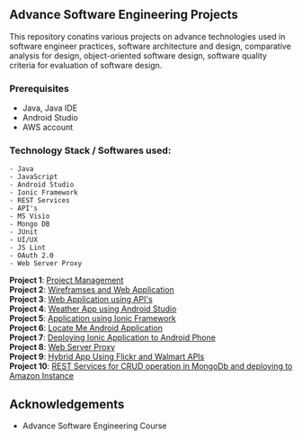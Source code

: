 ## Advance Software Engineering Projects

This repository conatins various projects on advance technologies used in  software engineer practices, software architecture and design, comparative analysis for design, object-oriented software design, software quality criteria for evaluation of software design. 

### Prerequisites

- Java, Java IDE
- Android Studio
- AWS account

### Technology Stack / Softwares used: 
```
- Java
- JavaScript
- Android Studio
- Ionic Framework
- REST Services
- API's
- MS Visio
- Mongo DB
- JUnit
- UI/UX
- JS Lint
- OAuth 2.0
- Web Server Proxy
```

**Project 1**: [Project Management](https://github.com/nsb007/Lab_Assignments_ASE/wiki/Project-1)<br />
**Project 2**: [Wireframses and Web Application](https://github.com/nsb007/Lab_Assignments_ASE/wiki/Project-2)<br />
**Project 3**: [Web Application using API's](https://github.com/nsb007/Lab_Assignments_ASE/wiki/Project-3)<br />
**Project 4**: [Weather App using Android Studio](https://github.com/nsb007/Lab_Assignments_ASE/wiki/Project-4)<br />
**Project 5**: [Application using Ionic Framework](https://github.com/nsb007/Lab_Assignments_ASE/wiki/Project-5)<br />
**Project 6**: [Locate Me Android Application](https://github.com/nsb007/Lab_Assignments_ASE/wiki/Project-6)<br />
**Project 7**: [Deploying Ionic Application to Android Phone](https://github.com/nsb007/Lab_Assignments_ASE/wiki/Project-7)<br />
**Project 8**: [Web Server Proxy](https://github.com/nsb007/Lab_Assignments_ASE/wiki/Project-8)<br />
**Project 9**: [Hybrid App Using Flickr and Walmart APIs](https://github.com/nsb007/Lab_Assignments_ASE/wiki/Project-9)<br />
**Project 10**: [REST Services for CRUD operation in MongoDb and deploying to Amazon Instance](https://github.com/nsb007/Lab_Assignments_ASE/wiki/Project-10)<br />

## Acknowledgements

- Advance Software Engineering Course 
